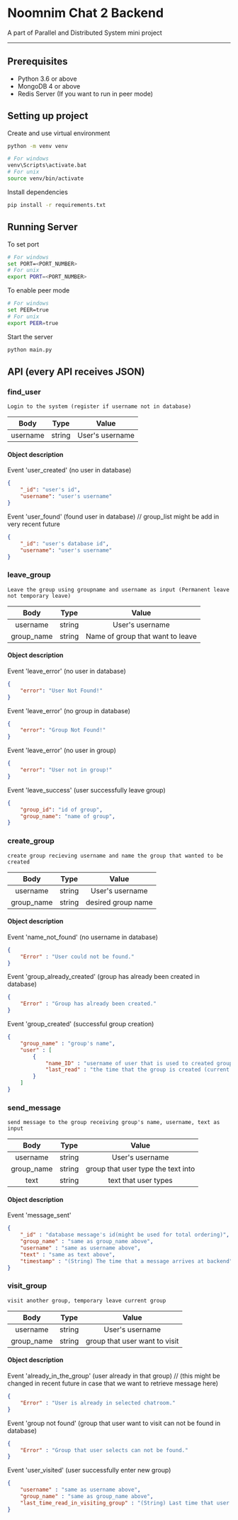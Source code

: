 # Noomnim Chat 2 Backend

A part of Parallel and Distributed System mini project

-----

## Prerequisites

* Python 3.6 or above
* MongoDB 4 or above
* Redis Server (If you want to run in peer mode)

## Setting up project

Create and use virtual environment

```sh
python -m venv venv

# For windows
venv\Scripts\activate.bat
# For unix
source venv/bin/activate
```

Install dependencies

```sh
pip install -r requirements.txt
```

## Running Server

To set port

```sh
# For windows
set PORT=<PORT_NUMBER>
# For unix
export PORT=<PORT_NUMBER>
```

To enable peer mode
```sh
# For windows
set PEER=true
# For unix
export PEER=true
```

Start the server

```sh
python main.py
```

## API (every API receives JSON)
### find_user
    Login to the system (register if username not in database) 
| Body | Type | Value |
|:---:|:---:|:---:|
| username | string |User's username |
#### Object description
Event 'user_created' (no user in database)
```json
{
    "_id": "user's id",
    "username": "user's username"
}
```
Event 'user_found' (found user in database) // group_list might be add in very recent future
```json
{
    "_id": "user's database id",
    "username": "user's username"
}
```

### leave_group
    Leave the group using groupname and username as input (Permanent leave not temporary leave)
| Body | Type | Value |
|:---:|:---:|:---:|
| username | string |User's username |
| group_name | string | Name of group that want to leave |

#### Object description
Event 'leave_error' (no user in database)
```json
{
    "error": "User Not Found!"
}
```
Event 'leave_error' (no group in database)
```json
{
    "error": "Group Not Found!"
}
```
Event 'leave_error' (no user in group) 
```json
{
    "error": "User not in group!"
}
```
Event 'leave_success' (user successfully leave group) 
```json
{
    "group_id": "id of group",
    "group_name": "name of group",
}
```
### create_group
    create group recieving username and name the group that wanted to be created
| Body | Type | Value |
|:---:|:---:|:---:|
| username | string | User's username |
| group_name | string | desired group name |

#### Object description
Event 'name_not_found' (no username in database)
```json
{
    "Error" : "User could not be found."
}
```

Event 'group_already_created' (group has already been created in database)
```json
{
    "Error" : "Group has already been created."
}
```

Event 'group_created' (successful group creation)
```json
{
    "group_name" : "group's name",
    "user" : [ 
        { 
            "name_ID" : "username of user that is used to created group",
            "last_read" : "the time that the group is created (current time in iso format)"
        }
    ]
}
```

### send_message
    send message to the group receiving group's name, username, text as input
    
| Body | Type | Value |
|:---:|:---:|:---:|
| username | string | User's username |
| group_name | string | group that user type the text into |
| text | string | text that user types |

#### Object description
Event 'message_sent' 
```json
{
    "_id" : "database message's id(might be used for total ordering)",
    "group_name" : "same as group_name above",
    "username" : "same as username above",
    "text" : "same as text above",
    "timestamp" : "(String) The time that a message arrives at backend"
}
```

### visit_group
    visit another group, temporary leave current group
    
| Body | Type | Value |
|:---:|:---:|:---:|
| username | string | User's username |
| group_name | string | group that user want to visit |

#### Object description
Event 'already_in_the_group' (user already in that group) // (this might be changed in recent future in case that we want to retrieve message here)
```json
{
    "Error" : "User is already in selected chatroom."
}
```

Event 'group not found' (group that user want to visit can not be found in database)
```json
{
    "Error" : "Group that user selects can not be found."
}
```

Event 'user_visited' (user successfully enter new group) 
```json
{
    "username" : "same as username above",
    "group_name" : "same as group_name above",
    "last_time_read_in_visiting_group" : "(String) Last time that user visit that group (used for fetching unread message)"
}
```
